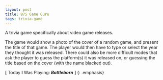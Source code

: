 ```yaml
---
layout: post
title: 875 Game Guru
tags: trivia-game
---
```

A trivia game specifically about video game releases.

The game would show a photo of the cover of a random game, and present the title of that game.  The player would then have to type or select the year they thought it was released.  There could also be more difficult modes that ask the player to guess the platform(s) it was released on, or guessing the title based on the cover (with the name blacked out).

[ Today I Was Playing: ***Battleborn*** ]
{: .emphasis}